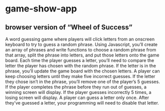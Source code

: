 # game-show-app
## browser version of “Wheel of Success”
A word guessing game where players will click letters from an onscreen keyboard to try to guess a random phrase.
Using Javascript, you’ll create an array of phrases and write functions to choose a random phrase from that array, split the phrase into letters, and put those letters onto the game board.
Each time the player guesses a letter, you’ll need to compare the letter the player has chosen with the random phrase. If the letter is in the phrase, you’ll update the game board with the chosen letters.
A player can keep choosing letters until they make five incorrect guesses. If the letter they chose isn’t in the phrase, you’ll remove one of the player’s 5 guesses.
If the player completes the phrase before they run out of guesses, a winning screen will display. If the player guesses incorrectly 5 times, a losing screen will display.
A player can guess a letter only once. After they’ve guessed a letter, your programming will need to disable that letter.
